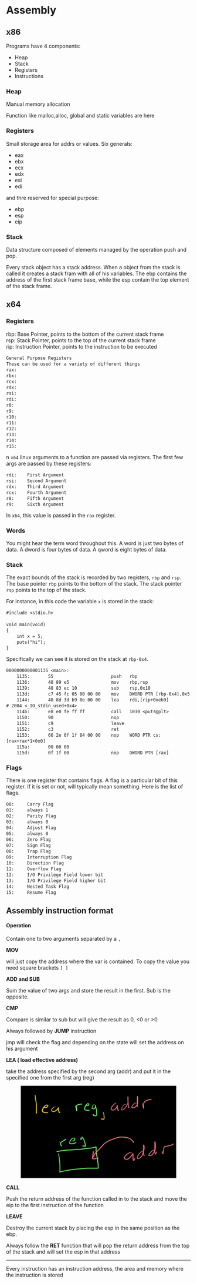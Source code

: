 # Assembly

## x86

Programs have 4 components:

* Heap
* Stack
* Registers
* Instructions

### Heap

Manual memory allocation

Function like malloc,alloc, global and static variables are here

### Registers

Small storage area for addrs or values. Six generals:

* eax
* ebx
* ecx
* edx
* esi
* edi

and thre reserved for special purpose:

* ebp
* esp
* eip

### Stack

Data structure composed of elements managed by the operation push and pop.

Every stack object has a stack address. When a object from the stack is called it creates a stack fram with all of his variables. The ebp contains the address of the first stack frame base, while the esp contain the top element of the stack frame.

## x64

### Registers

rbp: Base Pointer, points to the bottom of the current stack frame
\
rsp: Stack Pointer, points to the top of the current stack frame
\
rip: Instruction Pointer, points to the instruction to be executed

```
General Purpose Registers
These can be used for a variety of different things
rax:
rbx:
rcx:
rdx:
rsi:
rdi:
r8:
r9:
r10:
r11:
r12:
r13:
r14:
r15:
```

n `x64` linux arguments to a function are passed via registers. The first few args are passed by these registers:

```
rdi:    First Argument
rsi:    Second Argument
rdx:    Third Argument
rcx:    Fourth Argument
r8:     Fifth Argument
r9:     Sixth Argument
```

In `x64`, this value is passed in the `rax` register.&#x20;

### Words

You might hear the term word throughout this. A word is just two bytes of data. A dword is four bytes of data. A qword is eight bytes of data.

### Stack

The exact bounds of the stack is recorded by two registers, `rbp` and `rsp`. The base pointer `rbp` points to the bottom of the stack. The stack pointer `rsp` points to the top of the stack.

For instance, in this code the variable `x` is stored in the stack:

```
#include <stdio.h>

void main(void)
{
    int x = 5;
    puts("hi");
}
```

Specifically we can see it is stored on the stack at `rbp-0x4`.

```
0000000000001135 <main>:
    1135:       55                      push   rbp
    1136:       48 89 e5                mov    rbp,rsp
    1139:       48 83 ec 10             sub    rsp,0x10
    113d:       c7 45 fc 05 00 00 00    mov    DWORD PTR [rbp-0x4],0x5
    1144:       48 8d 3d b9 0e 00 00    lea    rdi,[rip+0xeb9]        # 2004 <_IO_stdin_used+0x4>
    114b:       e8 e0 fe ff ff          call   1030 <puts@plt>
    1150:       90                      nop
    1151:       c9                      leave  
    1152:       c3                      ret    
    1153:       66 2e 0f 1f 84 00 00    nop    WORD PTR cs:[rax+rax*1+0x0]
    115a:       00 00 00
    115d:       0f 1f 00                nop    DWORD PTR [rax]
```

### Flags

There is one register that contains flags. A flag is a particular bit of this register. If it is set or not, will typically mean something. Here is the list of flags.

```
00:     Carry Flag
01:     always 1
02:     Parity Flag
03:     always 0
04:     Adjust Flag
05:     always 0
06:     Zero Flag
07:     Sign Flag
08:     Trap Flag
09:     Interruption Flag     
10:     Direction Flag
11:     Overflow Flag
12:     I/O Privilege Field lower bit
13:     I/O Privilege Field higher bit
14:     Nested Task Flag
15:     Resume Flag
```

## Assembly instruction format

#### Operation

Contain one to two arguments separated by a `,`&#x20;

**MOV**

will just copy the address where the var is contained. To copy the value you need  square brackets `[ ]`&#x20;

**ADD and SUB**

Sum the value of two args and store the result in the first. Sub is the opposite.

**CMP**

Compare is similar to sub but will give the result as 0, <0 or >0

Always followed by **JUMP** instruction

jmp will check the flag and depending on the state will set the address on his argument

**LEA ( load effective address)**

take the address specified by the second arg (addr) and put it in the specified one from the first arg (reg)&#x20;

<figure><img src="../../.gitbook/assets/image.png" alt=""><figcaption></figcaption></figure>



**CALL**

Push the return address of the function called in to the stack and move the eip to the first instruction of the function

**LEAVE**

Destroy the current stack by placing the esp in the same position as the ebp.

Always follow the **RET** function that will pop the return address from the top of the stack and will set the esp in that address

***

Every instruction has an instruction address, the area and memory where the instruction is stored

